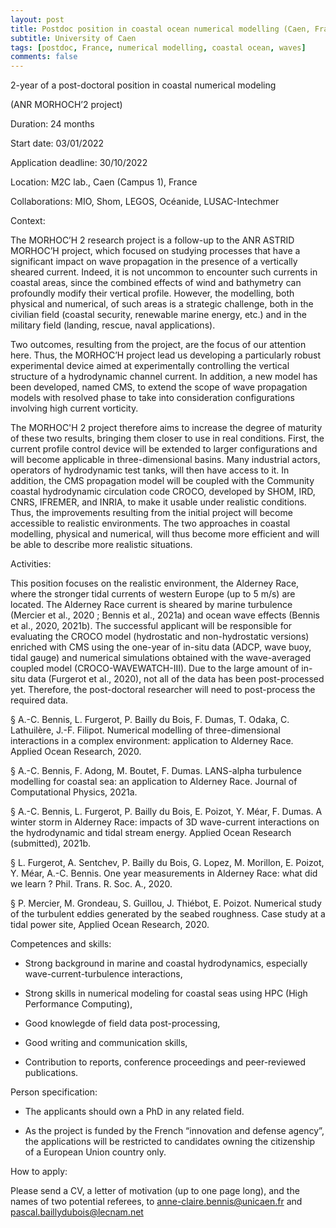 ```yaml
---
layout: post
title: Postdoc position in coastal ocean numerical modelling (Caen, France)
subtitle: University of Caen
tags: [postdoc, France, numerical modelling, coastal ocean, waves]
comments: false
---
```


2-year of a post-doctoral position in coastal numerical modeling 

(ANR MORHOCH’2 project)

 
Duration: 24 months

Start date: 03/01/2022

Application deadline: 30/10/2022

Location: M2C lab., Caen (Campus 1), France

Collaborations: MIO, Shom, LEGOS, Océanide, LUSAC-Intechmer

 

Context:

The MORHOC’H 2 research project is a follow-up to the ANR ASTRID MORHOC’H project, which focused on studying processes that have a significant impact on wave propagation in the presence of a vertically sheared current. Indeed, it is not uncommon to encounter such currents in coastal areas, since the combined effects of wind and bathymetry can profoundly modify their vertical profile. However, the modelling, both physical and numerical, of such areas is a strategic challenge, both in the civilian field (coastal security, renewable marine energy, etc.) and in the military field (landing, rescue, naval applications). 

 

Two outcomes, resulting from the project, are the focus of our attention here. Thus, the MORHOC’H project lead us developing a particularly robust experimental device aimed at experimentally controlling the vertical structure of a hydrodynamic channel current.  In addition, a new model has been developed, named CMS, to extend the scope of wave propagation models with resolved phase to take into consideration configurations involving high current vorticity. 

 

The MORHOC'H  2 project therefore aims to increase the degree of maturity of these two results, bringing them closer to use in real conditions. First, the current profile control device will be extended to larger configurations and will become applicable in three-dimensional basins. Many industrial actors, operators of hydrodynamic test tanks, will then have access to it.  In addition, the CMS propagation model will be coupled with the Community coastal hydrodynamic circulation code CROCO, developed by SHOM, IRD, CNRS, IFREMER, and INRIA, to make it usable under realistic conditions. Thus, the improvements resulting from the initial project will become accessible to realistic environments. The two approaches in coastal modelling, physical and numerical, will thus become more efficient and will be able to describe more realistic situations.

 

Activities:

This position focuses on the realistic environment, the Alderney Race, where the stronger tidal currents of western Europe (up to 5 m/s) are located. The Alderney Race current is sheared by marine turbulence (Mercier et al., 2020 ; Bennis et al., 2021a) and ocean wave effects (Bennis et al., 2020, 2021b).  The successful applicant will be responsible for evaluating the CROCO model (hydrostatic and non-hydrostatic versions) enriched with CMS using the one-year of in-situ data (ADCP, wave buoy, tidal gauge) and numerical simulations obtained with the wave-averaged coupled model (CROCO-WAVEWATCH-III). Due to the large amount of in-situ data (Furgerot et al., 2020), not all of the data has been post-processed yet. Therefore, the post-doctoral researcher will need to post-process the required data.

 

§  A.-C. Bennis, L. Furgerot, P. Bailly du Bois, F. Dumas, T. Odaka, C. Lathuilère, J.-F. Filipot. Numerical modelling of three-dimensional interactions in a complex environment: application to Alderney Race. Applied Ocean Research, 2020. 

§  A.-C. Bennis, F. Adong, M. Boutet, F. Dumas. LANS-alpha turbulence modelling for coastal sea: an application to Alderney Race. Journal of Computational Physics, 2021a.

§  A.-C. Bennis, L. Furgerot, P. Bailly du Bois, E. Poizot, Y. Méar, F. Dumas. A winter storm in Alderney Race: impacts of 3D wave-current interactions on the hydrodynamic and tidal stream energy. Applied Ocean Research (submitted), 2021b.

§  L. Furgerot, A. Sentchev, P. Bailly du Bois, G. Lopez, M. Morillon, E. Poizot, Y. Méar, A.-C. Bennis. One year measurements in Alderney Race: what did we learn ? Phil. Trans. R. Soc. A., 2020.

§  P. Mercier, M. Grondeau, S. Guillou, J. Thiébot, E. Poizot. Numerical study of the turbulent eddies generated by the seabed roughness. Case study at a tidal power site, Applied Ocean Research, 2020.

 

Competences and skills:

- Strong background in marine and coastal hydrodynamics, especially wave-current-turbulence interactions,

- Strong skills in numerical modeling for coastal seas using HPC (High Performance Computing), 

- Good knowlegde of field data post-processing,

- Good writing and communication skills, 

- Contribution to reports, conference proceedings and peer-reviewed publications.

 

Person specification:

- The applicants should own a PhD in any related field.

- As the project is funded by the French “innovation and defense agency”, the applications will be restricted to candidates owning the citizenship of a European Union country only.

 

How to apply:

Please send a CV, a letter of motivation (up to one page long), and the names of two potential referees, to anne-claire.bennis@unicaen.fr and pascal.baillydubois@lecnam.net

 
